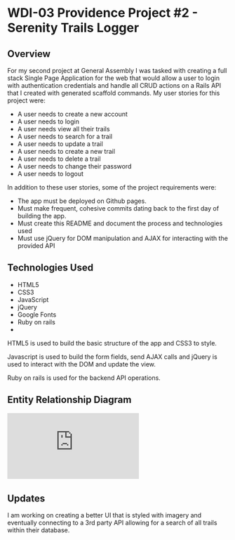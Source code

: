 # WDI-03 Providence Project \#2 - Serenity Trails Logger

## Overview

For my second project at General Assembly I was tasked with creating a full stack Single
Page Application for the web that would allow a user to login with authentication
credentials and handle all CRUD actions on a Rails API that I created with generated scaffold
commands.  My user stories for this project were:

- A user needs to create a new account
- A user needs to login
- A user needs view all their trails
- A user needs to search for a trail
- A user needs to update a trail
- A user needs to create a new trail
- A user needs to delete a trail
- A user needs to change their password
- A user needs to logout


In addition to these user stories, some of the project requirements were:

- The app must be deployed on Github pages.
- Must make frequent, cohesive commits dating back to the first day of building the app.
- Must create this README and document the process and technologies used
- Must use jQuery for DOM manipulation and AJAX for interacting with the provided API

## Technologies Used

- HTML5
- CSS3
- JavaScript
- jQuery
- Google Fonts
- Ruby on rails
-
HTML5 is used to build the basic structure of the app and CSS3 to style.

Javascript is used to build the form fields, send AJAX calls and jQuery is used to interact with the DOM and update the view.

Ruby on rails is used for the backend API operations.

## Entity Relationship Diagram
![Serenity Trails Logger Entity Relationship Diagram](https://github.com/coggeshall2/full_stack_project_rails_api/blob/master/Entity%20Relationship%20Diagram.pdf)

## Updates
I am working on creating a better UI that is styled with imagery and eventually connecting to a 3rd party API allowing for a search of all trails within their database.
